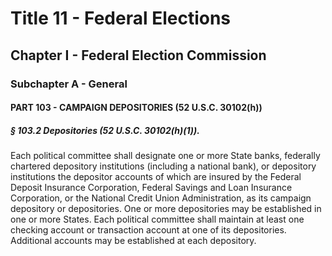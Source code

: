 
# Title 11 - Federal Elections
## Chapter I - Federal Election Commission
### Subchapter A - General
#### PART 103 - CAMPAIGN DEPOSITORIES (52 U.S.C. 30102(h))
##### § 103.2 Depositories (52 U.S.C. 30102(h)(1)).

Each political committee shall designate one or more State banks, federally chartered depository institutions (including a national bank), or depository institutions the depositor accounts of which are insured by the Federal Deposit Insurance Corporation, Federal Savings and Loan Insurance Corporation, or the National Credit Union Administration, as its campaign depository or depositories. One or more depositories may be established in one or more States. Each political committee shall maintain at least one checking account or transaction account at one of its depositories. Additional accounts may be established at each depository.
